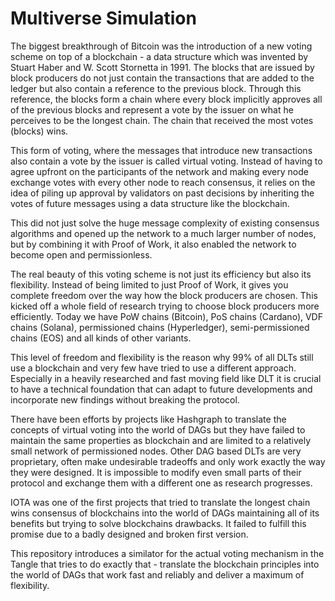 # Multiverse Simulation

The biggest breakthrough of Bitcoin was the introduction of a new voting scheme on top of a blockchain - a data structure which was invented by Stuart Haber and W. Scott Stornetta in 1991. The blocks that are issued by block producers do not just contain the transactions that are added to the ledger but also contain a reference to the previous block. Through this reference, the blocks form a chain where every block implicitly approves all of the previous blocks and represent a vote by the issuer on what he perceives to be the longest chain. The chain that received the most votes (blocks) wins.

This form of voting, where the messages that introduce new transactions also contain a vote by the issuer is called virtual voting. Instead of having to agree upfront on the participants of the network and making every node exchange votes with every other node to reach consensus, it relies on the idea of piling up approval by validators on past decisions by inheriting the votes of future messages using a data structure like the blockchain.

This did not just solve the huge message complexity of existing consensus algorithms and opened up the network to a much larger number of nodes, but by combining it with Proof of Work, it also enabled the network to become open and permissionless.

The real beauty of this voting scheme is not just its efficiency but also its flexibility. Instead of being limited to just Proof of Work, it gives you complete freedom over the way how the block producers are chosen. This kicked off a whole field of research trying to choose block producers more efficiently. Today we have PoW chains (Bitcoin), PoS chains (Cardano), VDF chains (Solana), permissioned chains (Hyperledger), semi-permissioned chains (EOS) and all kinds of other variants.

This level of freedom and flexibility is the reason why 99% of all DLTs still use a blockchain and very few have tried to use a different approach. Especially in a heavily researched and fast moving field like DLT it is crucial to have a technical foundation that can adapt to future developments and incorporate new findings without breaking the protocol.

There have been efforts by projects like Hashgraph to translate the concepts of virtual voting into the world of DAGs but they have failed to maintain the same properties as blockchain and are limited to a relatively small network of permissioned nodes. Other DAG based DLTs are very proprietary, often make undesirable tradeoffs and only work exactly the way they were designed. It is impossible to modify even small parts of their protocol and exchange them with a different one as research progresses.

IOTA was one of the first projects that tried to translate the longest chain wins consensus of blockchains into the world of DAGs maintaining all of its benefits but trying to solve blockchains drawbacks. It failed to fulfill this promise due to a badly designed and broken first version. 


This repository introduces a similator for the actual voting mechanism in the Tangle that tries to do exactly that - translate the blockchain principles into the world of DAGs that work fast and reliably and deliver a maximum of flexibility.

